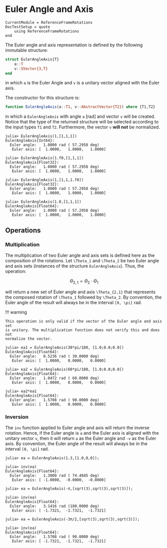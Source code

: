 Euler Angle and Axis
====================

```@meta
CurrentModule = ReferenceFrameRotations
DocTestSetup = quote
    using ReferenceFrameRotations
end
```

The Euler angle and axis representation is defined by the following immutable
structure:

```julia
struct EulerAngleAxis{T}
    a::T
    v::SVector{3,T}
end
```

in which `a` is the Euler Angle and `v` is a unitary vector aligned with the
Euler axis.

The constructor for this structure is:

```julia
function EulerAngleAxis(a::T1, v::AbstractVector{T2}) where {T1,T2}
```

in which a `EulerAngleAxis` with angle `a` [rad] and vector `v` will be created.
Notice that the type of the returned structure will be selected according to the
input types `T1` and `T2`. Furthermore, the vector `v` **will not** be
normalized.

```jldoctest
julia> EulerAngleAxis(1,[1,1,1])
EulerAngleAxis{Int64}:
  Euler angle:   1.0000 rad ( 57.2958 deg)
   Euler axis: [  1.0000,   1.0000,   1.0000]

julia> EulerAngleAxis(1.f0,[1,1,1])
EulerAngleAxis{Float32}:
  Euler angle:   1.0000 rad ( 57.2958 deg)
   Euler axis: [  1.0000,   1.0000,   1.0000]

julia> EulerAngleAxis(1,[1,1,1.f0])
EulerAngleAxis{Float32}:
  Euler angle:   1.0000 rad ( 57.2958 deg)
   Euler axis: [  1.0000,   1.0000,   1.0000]

julia> EulerAngleAxis(1.0,[1,1,1])
EulerAngleAxis{Float64}:
  Euler angle:   1.0000 rad ( 57.2958 deg)
   Euler axis: [  1.0000,   1.0000,   1.0000]

```

## Operations

### Multiplication

The multiplication of two Euler angle and axis sets is defined here as the
composition of the rotations. Let ``\Theta_1`` and ``\Theta_2`` be two Euler
angle and axis sets (instances of the structure `EulerAngleAxis`).  Thus, the
operation:

```math
\Theta_{2,1} = \Theta_2 \cdot \Theta_1
```

will return a new set of Euler angle and axis ``\Theta_{2,1}`` that represents
the composed rotation of ``\Theta_1`` followed by ``\Theta_2``. By convention,
the Euler angle of the result will always be in the interval ``[0, \pi]`` rad.

!!! warning

    This operation is only valid if the vector of the Euler angle and axis set
    is unitary. The multiplication function does not verify this and does not
    normalize the vector.

```jldoctest
julia> ea1 = EulerAngleAxis(30*pi/180, [1.0;0.0;0.0])
EulerAngleAxis{Float64}:
  Euler angle:   0.5236 rad ( 30.0000 deg)
   Euler axis: [  1.0000,   0.0000,   0.0000]

julia> ea2 = EulerAngleAxis(60*pi/180, [1.0;0.0;0.0])
EulerAngleAxis{Float64}:
  Euler angle:   1.0472 rad ( 60.0000 deg)
   Euler axis: [  1.0000,   0.0000,   0.0000]

julia> ea2*ea1
EulerAngleAxis{Float64}:
  Euler angle:   1.5708 rad ( 90.0000 deg)
   Euler axis: [  1.0000,   0.0000,   0.0000]

```

### Inversion

The `inv` function applied to Euler angle and axis will return the inverse
rotation. Hence, if the Euler angle is `a` and the Euler axis is aligned with
the unitary vector `v`, then it will return `a` as the Euler angle and `-v` as
the Euler axis. By convention, the Euler angle of the result will always be in
the interval ``[0, \pi]`` rad.

```jldoctest
julia> ea = EulerAngleAxis(1.3,[1.0,0,0]);

julia> inv(ea)
EulerAngleAxis{Float64}:
  Euler angle:   1.3000 rad ( 74.4845 deg)
   Euler axis: [ -1.0000,  -0.0000,  -0.0000]

julia> ea = EulerAngleAxis(-π,[sqrt(3),sqrt(3),sqrt(3)]);

julia> inv(ea)
EulerAngleAxis{Float64}:
  Euler angle:   3.1416 rad (180.0000 deg)
   Euler axis: [ -1.7321,  -1.7321,  -1.7321]

julia> ea = EulerAngleAxis(-3π/2,[sqrt(3),sqrt(3),sqrt(3)]);

julia> inv(ea)
EulerAngleAxis{Float64}:
  Euler angle:   1.5708 rad ( 90.0000 deg)
   Euler axis: [ -1.7321,  -1.7321,  -1.7321]

```
